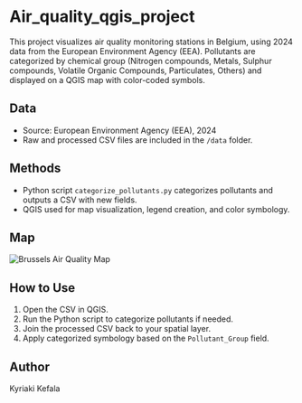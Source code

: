 # Air_quality_qgis_project
This project visualizes air quality monitoring stations in Belgium, using 2024 data from the European Environment Agency (EEA). Pollutants are categorized by chemical group (Nitrogen compounds, Metals, Sulphur compounds, Volatile Organic Compounds, Particulates, Others) and displayed on a QGIS map with color-coded symbols.

## Data
- Source: European Environment Agency (EEA), 2024
- Raw and processed CSV files are included in the `/data` folder.

## Methods
- Python script `categorize_pollutants.py` categorizes pollutants and outputs a CSV with new fields.
- QGIS used for map visualization, legend creation, and color symbology.

## Map
![Brussels Air Quality Map](maps/Air_Quality_Map_Balgium.png)

## How to Use
1. Open the CSV in QGIS.
2. Run the Python script to categorize pollutants if needed.
3. Join the processed CSV back to your spatial layer.
4. Apply categorized symbology based on the `Pollutant_Group` field.

## Author
Kyriaki Kefala